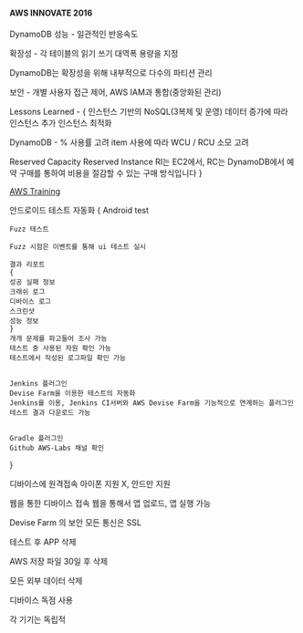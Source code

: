 #### AWS INNOVATE 2016

DynamoDB
성능 - 일관적인 반응속도

확장성 - 각 테이블의 읽기 쓰기 대역폭 용량을 지정

DynamoDB는 확장성을 위해 내부적으로 다수의 파티션 관리

보안 - 개별 사용자 접근 제어, AWS IAM과 통합(중앙화된 관리)

Lessons Learned - {
인스턴스 기반의 NoSQL(3복제 및 운영)
데이터 증가에 따라 인스턴스 추가
인스턴스 최적화

DynamoDB - % 사용률 고려
item 사용에 따라 WCU / RCU 소모 고려

Reserved Capacity
Reserved Instance
RI는 EC2에서, RC는 DynamoDB에서 예약 구매를 통하여 비용을 절감할 수 있는 구매 방식입니다
}

[AWS Training](http://aws.amazon.com/training/)



안드로이드 테스트 자동화
{
	Android test

	Fuzz 테스트

	Fuzz 시험은 이벤트를 통해 ui 테스트 실시

	결과 리포트
	{
	성공 실패 정보
	크래쉬 로그
	디바이스 로그
	스크린샷
	성능 정보
	}
	개개 문제를 파고들어 조사 가능
	테스트 중 사용된 자원 확인 가능
	테스트에서 작성된 로그파일 확인 가능


	Jenkins 플러그인
	Devise Farm을 이용한 테스트의 자동화
	Jenkins를 이용, Jenkins CI서버와 AWS Devise Farm을 기능적으로 연계하는 플러그인
	테스트 결과 다운로드 가능


	Gradle 플러그인
	Github AWS-Labs 채널 확인
}


디바이스에 원격접속
아이폰 지원 X, 안드만 지원

웹을 통한 디바이스 접속
웹을 통해서 앱 업로드, 앱 실행 가능


Devise Farm 의 보안
모든 통신은 SSL

테스트 후 APP 삭제

AWS 저장 파일 30일 후 삭제

모든 외부 데이터 삭제

디바이스 독점 사용

각 기기는 독립적




